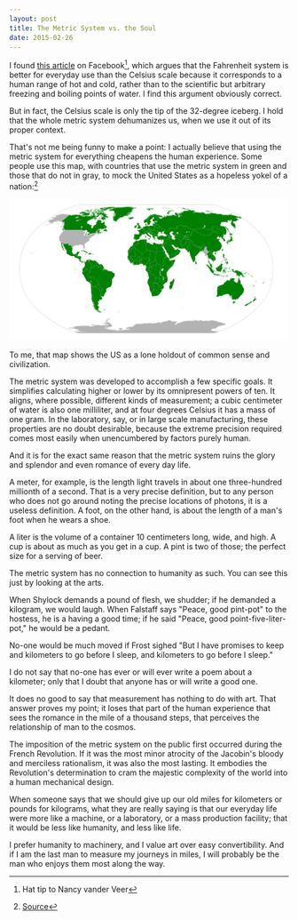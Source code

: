 ```yaml
---
layout: post
title: The Metric System vs. the Soul
date: 2015-02-26
---
```


I found [this article][fahernheit] on Facebook[^hattip], which argues that the
Fahrenheit system is better for everyday use than the Celsius scale because it
corresponds to a human range of hot and cold, rather than to the scientific but
arbitrary freezing and boiling points of water. I find this argument obviously
correct.

But in fact, the Celsius scale is only the tip of the 32-degree iceberg. I hold
that the whole metric system dehumanizes us, when we use it out of its proper
context.

That's not me being funny to make a point: I actually believe that using the
metric system for everything cheapens the human experience. Some people use
this map, with countries that use the metric system in green and those that do
not in gray, to mock the United States as a hopeless yokel of a
nation:[^mapcredit]

![Map showing that the US is almost alone in not adopting the metic system][worldmap]

To me, that map shows the US as a lone holdout of common sense and
civilization.

The metric system was developed to accomplish a few specific goals. It
simplifies calculating higher or lower by its omnipresent powers of ten. It
aligns, where possible, different kinds of measurement; a cubic centimeter of
water is also one milliliter, and at four degrees Celsius it has a mass of one
gram. In the laboratory, say, or in large scale manufacturing, these properties
are no doubt desirable, because the extreme precision required comes most
easily when unencumbered by factors purely human.

And it is for the exact same reason that the metric system ruins the glory and
splendor and even romance of every day life. 

A meter, for example, is the length light travels in about one three-hundred
millionth of a second. That is a very precise definition, but to any person who
does not go around noting the precise locations of photons, it is a useless
definition. A foot, on the other hand, is about the length of a man's foot when
he wears a shoe.

A liter is the volume of a container 10 centimeters long, wide, and high. A cup
is about as much as you get in a cup. A pint is two of those; the perfect size
for a serving of beer.

The metric system has no connection to humanity as such. You can see this just
by looking at the arts.

When Shylock demands a pound of flesh, we shudder; if he demanded a kilogram,
we would laugh. When Falstaff says "Peace, good pint-pot" to the hostess, he is
a having a good time; if he said "Peace, good point-five-liter-pot," he would
be a pedant.

No-one would be much moved if Frost sighed "But I have promises to keep and
kilometers to go before I sleep, and kilometers to go before I sleep."

I do not say that no-one has ever or will ever write a poem about a kilometer;
only that I doubt that anyone has or will write a good one.

It does no good to say that measurement has nothing to do with art. That answer
proves my point; it loses that part of the human experience that sees the
romance in the mile of a thousand steps, that perceives the  relationship of
man to the cosmos.

The imposition of the metric system on the public first occurred during the
French Revolution. If it was the most minor atrocity of the Jacobin's bloody
and merciless rationalism, it was also the most lasting. It embodies the
Revolution's determination to cram the majestic complexity of the world into a
human mechanical design.

When someone says that we should give up our old miles for kilometers or pounds
for kilograms, what they are really saying is that our everyday life were more
like a machine, or a laboratory, or a mass production facility; that it would
be less like humanity, and less like life.

I prefer humanity to machinery, and I value art over easy convertibility. And
if I am the last man to measure my journeys in miles, I will probably be the
man who enjoys them most along the way.

[^hattip]: Hat tip to Nancy vander Veer

[^mapcredit]: [Source](http://en.wikipedia.org/wiki/Metric_system#mediaviewer/File:Metric_system_adoption_map.svg)

[fahernheit]: http://isomorphism.es/post/3767526267/fahrenheit-versus-celsius
<!--[worldmap]: {{site.url}}/img/metric_system/map.svg-->
[worldmap]: /img/metric_system/map.svg
